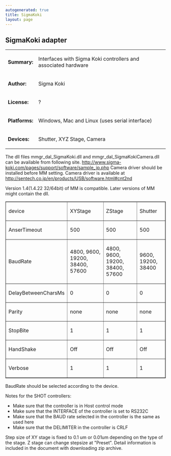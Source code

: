 ```yaml
---
autogenerated: true
title: SigmaKoki
layout: page
---
```


## SigmaKoki adapter

<table>
<tr>
<td markdown="1">

**Summary:**

</td>
<td markdown="1">

Interfaces with Sigma Koki controllers and associated hardware

</td>
</tr>
<tr>
<td markdown="1">

**Author:**

</td>
<td markdown="1">

Sigma Koki

</td>
</tr>
<tr>
<td markdown="1">

**License:**

</td>
<td markdown="1">

?

</td>
</tr>
<tr>
<td markdown="1">

**Platforms:**

</td>
<td markdown="1">

Windows, Mac and Linux (uses serial interface)

</td>
</tr>
<tr>
<td markdown="1">

**Devices:**

</td>
<td markdown="1">

Shutter, XYZ Stage, Camera

</td>
</tr>
</table>

The dll files mmgr\_dal\_SigmaKoki.dll and
mmgr\_dal\_SigmaKokiCamera.dll can be available from following site.
<http://www.sigma-koki.com/pages/support/software/sample_jp.php> Camera
driver should be installed before MM setting. Camera driver is available
at <http://sentech.co.jp/en/products/USB/software.html#cnt2nd>

Version 1.4(1.4.22 32/64bit) of MM is compatible. Later versions of MM
might contain the dll.

<table border="1">
<tr>
<td markdown="1">

device

</td>
<td markdown="1">

XYStage

</td>
<td markdown="1">

ZStage

</td>
<td markdown="1">

Shutter

</td>
</tr>
<tr>
<td markdown="1">

AnserTimeout

</td>
<td markdown="1">

500

</td>
<td markdown="1">

500

</td>
<td markdown="1">

500

</td>
</tr>
<tr>
<td markdown="1">

BaudRate

</td>
<td markdown="1">

4800, 9600, 19200, 38400, 57600

</td>
<td markdown="1">

4800, 9600, 19200, 38400, 57600

</td>
<td markdown="1">

9600, 19200, 38400

</td>
</tr>
<tr>
<td markdown="1">

DelayBetweenCharsMs

</td>
<td markdown="1">

0

</td>
<td markdown="1">

0

</td>
<td markdown="1">

0

</td>
</tr>
<tr>
<td markdown="1">

Parity

</td>
<td markdown="1">

none

</td>
<td markdown="1">

none

</td>
<td markdown="1">

none

</td>
</tr>
<tr>
<td markdown="1">

StopBite

</td>
<td markdown="1">

1

</td>
<td markdown="1">

1

</td>
<td markdown="1">

1

</td>
</tr>
<tr>
<td markdown="1">

HandShake

</td>
<td markdown="1">

Off

</td>
<td markdown="1">

Off

</td>
<td markdown="1">

Off

</td>
</tr>
<tr>
<td markdown="1">

Verbose

</td>
<td markdown="1">

1

</td>
<td markdown="1">

1

</td>
<td markdown="1">

1

</td>
</tr>
</table>

BaudRate should be selected according to the device.

Notes for the SHOT controllers:

-   Make sure that the controller is in Host control mode
-   Make sure that the INTERFACE of the controller is set to RS232C
-   Make sure that the BAUD rate selected in the controller is the same
    as used here
-   Make sure that the DELIMITER in the controller is CRLF

Step size of XY stage is fixed to 0.1 um or 0.01um depending on the type
of the stage. Z stage can change stepsize at "Preset". Detail
information is included in the document with downloading zip archive.

